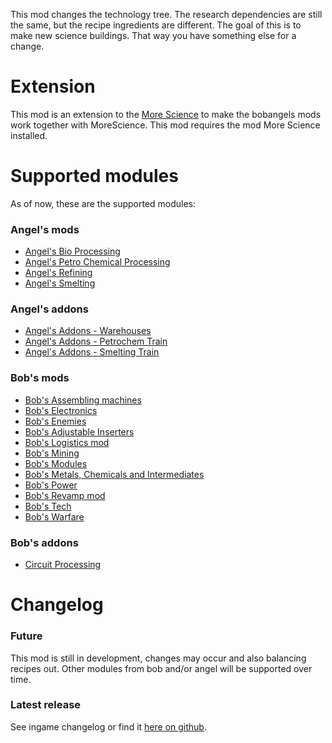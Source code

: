 This mod changes the technology tree. The research dependencies are still the same, but the recipe ingredients are different. The goal of this is to make new science buildings. That way you have something else for a change.

# Extension
This mod is an extension to the [More Science](https://mods.factorio.com/mod/MoreScience) to make the bobangels mods work together with MoreScience.
This mod requires the mod More Science installed.

# Supported modules
As of now, these are the supported modules:
### Angel's mods
+ [Angel's Bio Processing](https://mods.factorio.com/mod/angelsbioprocessing)
+ [Angel's Petro Chemical Processing](https://mods.factorio.com/mod/angelspetrochem)
+ [Angel's Refining](https://mods.factorio.com/mod/angelsrefining)
+ [Angel's Smelting](https://mods.factorio.com/mod/angelssmelting)

### Angel's addons
+ [Angel's Addons - Warehouses](https://mods.factorio.com/mod/angelsaddons-warehouses)
+ [Angel's Addons - Petrochem Train](https://mods.factorio.com/mod/angelsaddons-petrotrain)
+ [Angel's Addons - Smelting Train](https://mods.factorio.com/mod/angelsaddons-smeltingtrain)

### Bob's mods
+ [Bob's Assembling machines](https://mods.factorio.com/mod/bobassembly)
+ [Bob's Electronics](https://mods.factorio.com/mod/bobelectronics)
+ [Bob's Enemies](https://mods.factorio.com/mod/bobenemies)
+ [Bob's Adjustable Inserters](https://mods.factorio.com/mod/bobinserters)
+ [Bob's Logistics mod](https://mods.factorio.com/mod/boblogistics)
+ [Bob's Mining](https://mods.factorio.com/mod/bobmining)
+ [Bob's Modules](https://mods.factorio.com/mod/bobmodules)
+ [Bob's Metals, Chemicals and Intermediates](https://mods.factorio.com/mod/bobplates)
+ [Bob's Power](https://mods.factorio.com/mod/bobpower)
+ [Bob's Revamp mod](https://mods.factorio.com/mod/bobrevamp)
+ [Bob's Tech](https://mods.factorio.com/mod/bobtech)
+ [Bob's Warfare](https://mods.factorio.com/mod/bobwarfare)

### Bob's addons
+ [Circuit Processing](https://mods.factorio.com/mod/CircuitProcessing)

# Changelog
### Future
This mod is still in development, changes may occur and also balancing recipes out. Other modules from bob and/or angel will be supported over time.
### Latest release
See ingame changelog or find it [here on github](https://github.com/LovelySanta/FactorioMod-MoreScience-BobAngelsExtension/blob/master/changelog.txt).
